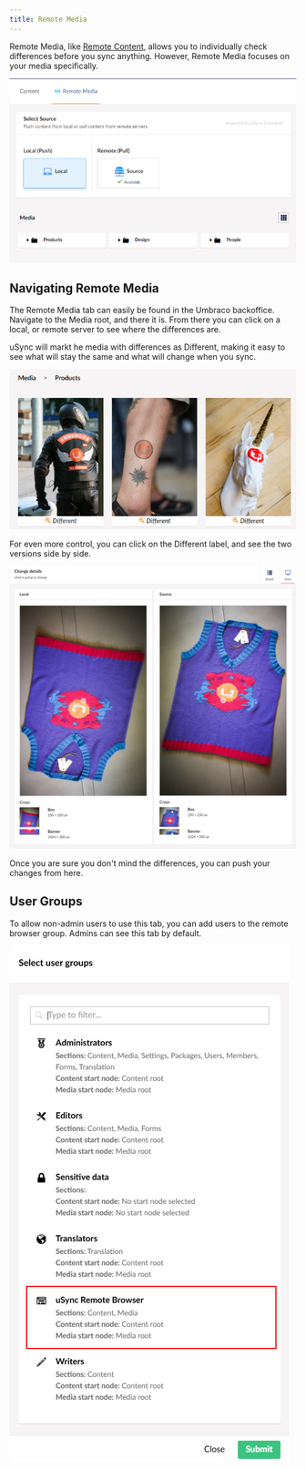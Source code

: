 ```yaml
---
title: Remote Media
---
```


Remote Media, like [Remote Content](RemCont), allows you to individually check differences before you sync anything. However, Remote Media focuses on your media specifically. 

![Remote Media main page](remote-media-home.png)

## Navigating Remote Media

The Remote Media tab can easily be found in the Umbraco backoffice. Navigate to the Media root, and there it is. From there you can click on a local, or remote server to see where the differences are.

uSync will markt he media with differences as Different, making it easy to see what will stay the same and what will change when you sync.

![Three images marked as Different by uSync](different-media.png) 

For even more control, you can click on the Different label, and see the two versions side by side.

![Two images side by side for comparison](image-compare.png)

Once you are sure you don't mind the differences, you can push your changes from here.

## User Groups

To allow non-admin users to use this tab, you can add users to the remote browser group. Admins can see this tab by default. 

![A list of available user groups, including the uSync Remote Browser group.](ConBrowGroupRED.png)
